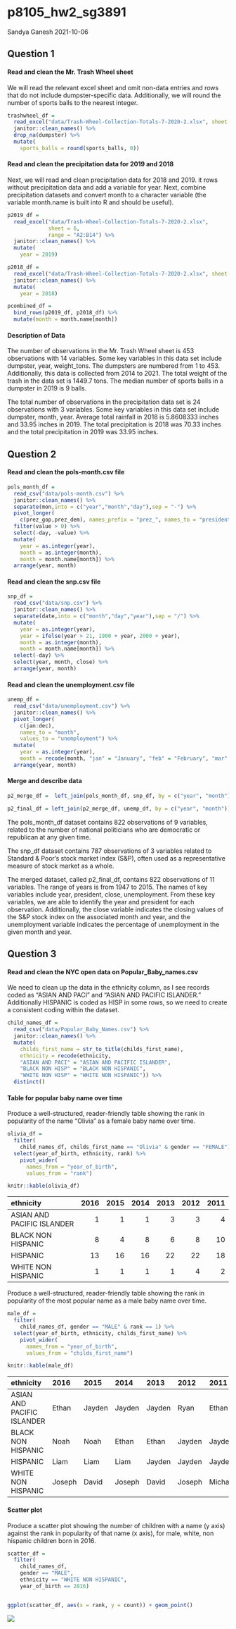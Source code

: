 p8105\_hw2\_sg3891
================
Sandya Ganesh
2021-10-06

## Question 1

#### Read and clean the Mr. Trash Wheel sheet

We will read the relevant excel sheet and omit non-data entries and rows
that do not include dumpster-specific data. Additionally, we will round
the number of sports balls to the nearest integer.

``` r
trashwheel_df = 
  read_excel("data/Trash-Wheel-Collection-Totals-7-2020-2.xlsx", sheet = 1, range = "A2:N534") %>% 
  janitor::clean_names() %>% 
  drop_na(dumpster) %>% 
  mutate(
    sports_balls = round(sports_balls, 0))
```

#### Read and clean the precipitation data for 2019 and 2018

Next, we will read and clean precipitation data for 2018 and 2019. it
rows without precipitation data and add a variable for year. Next,
combine precipitation datasets and convert month to a character variable
(the variable month.name is built into R and should be useful).

``` r
p2019_df = 
  read_excel("data/Trash-Wheel-Collection-Totals-7-2020-2.xlsx", 
             sheet = 6, 
             range = "A2:B14") %>% 
  janitor::clean_names() %>% 
  mutate(
    year = 2019)

p2018_df = 
  read_excel("data/Trash-Wheel-Collection-Totals-7-2020-2.xlsx", sheet = 7, range = "A2:B14") %>% 
  janitor::clean_names() %>% 
  mutate(
    year = 2018)

pcombined_df =
  bind_rows(p2019_df, p2018_df) %>%
  mutate(month = month.name[month])
```

#### Description of Data

The number of observations in the Mr. Trash Wheel sheet is 453
observations with 14 variables. Some key variables in this data set
include dumpster, year, weight\_tons. The dumpsters are numbered from 1
to 453. Additionally, this data is collected from 2014 to 2021. The
total weight of the trash in the data set is 1449.7 tons. The median
number of sports balls in a dumpster in 2019 is 9 balls.

The total number of observations in the precipitation data set is 24
observations with 3 variables. Some key variables in this data set
include dumpster, month, year. Average total rainfall in 2018 is
5.8608333 inches and 33.95 inches in 2019. The total precipitation is
2018 was 70.33 inches and the total precipitation in 2019 was 33.95
inches.

## Question 2

#### Read and clean the pols-month.csv file

``` r
pols_month_df = 
  read_csv("data/pols-month.csv") %>% 
  janitor::clean_names() %>%
  separate(mon,into = c("year","month","day"),sep = "-") %>%
  pivot_longer(
    c(prez_gop,prez_dem), names_prefix = "prez_", names_to = "president") %>% 
  filter(value > 0) %>%
  select(-day, -value) %>% 
  mutate(
    year = as.integer(year),
    month = as.integer(month), 
    month = month.name[month]) %>% 
  arrange(year, month)
```

#### Read and clean the snp.csv file

``` r
snp_df = 
  read_csv("data/snp.csv") %>% 
  janitor::clean_names() %>%
  separate(date,into = c("month","day","year"),sep = "/") %>%
  mutate(
    year = as.integer(year),
    year = ifelse(year > 21, 1900 + year, 2000 + year),
    month = as.integer(month), 
    month = month.name[month]) %>% 
  select(-day) %>% 
  select(year, month, close) %>% 
  arrange(year, month)
```

#### Read and clean the unemployment.csv file

``` r
unemp_df = 
  read_csv("data/unemployment.csv") %>% 
  janitor::clean_names() %>%
  pivot_longer(
    c(jan:dec),
    names_to = "month", 
    values_to = "unemployment") %>%
  mutate(
    year = as.integer(year),
    month = recode(month, "jan" = "January", "feb" = "February", "mar" = "March", "apr" = "April", "may" = "May", "jun" = "June", "jul" = "July", "aug" = "August", "sept" = "September", "oct" = "October", "nov" = "November", "dec" = "December")) %>% 
  arrange(year, month)
```

#### Merge and describe data

``` r
p2_merge_df =  left_join(pols_month_df, snp_df, by = c("year", "month"))

p2_final_df = left_join(p2_merge_df, unemp_df, by = c("year", "month"))
```

The pols\_month\_df dataset contains 822 observations of 9 variables,
related to the number of national politicians who are democratic or
republican at any given time.

The snp\_df dataset contains 787 observations of 3 variables related to
Standard & Poor’s stock market index (S&P), often used as a
representative measure of stock market as a whole.

The merged dataset, called p2\_final\_df, contains 822 observations of
11 variables. The range of years is from 1947 to 2015. The names of key
variables include year, president, close, unemployment. From these key
variables, we are able to identify the year and president for each
observation. Additionally, the close variable indicates the closing
values of the S&P stock index on the associated month and year, and the
unemployment variable indicates the percentage of unemployment in the
given month and year.

## Question 3

#### Read and clean the NYC open data on Popular\_Baby\_names.csv

We need to clean up the data in the ethnicity column, as I see records
coded as “ASIAN AND PACI” and “ASIAN AND PACIFIC ISLANDER.” Additionally
HISPANIC is coded as HISP in some rows, so we need to create a
consistent coding within the dataset.

``` r
child_names_df = 
  read_csv("data/Popular_Baby_Names.csv") %>% 
  janitor::clean_names() %>% 
  mutate(
    childs_first_name = str_to_title(childs_first_name),
    ethnicity = recode(ethnicity,
    "ASIAN AND PACI" = "ASIAN AND PACIFIC ISLANDER",
    "BLACK NON HISP" = "BLACK NON HISPANIC", 
    "WHITE NON HISP" = "WHITE NON HISPANIC")) %>%
  distinct()
```

#### Table for popular baby name over time

Produce a well-structured, reader-friendly table showing the rank in
popularity of the name “Olivia” as a female baby name over time.

``` r
olivia_df = 
  filter(
    child_names_df, childs_first_name == "Olivia" & gender == "FEMALE") %>% 
  select(year_of_birth, ethnicity, rank) %>%
    pivot_wider(
      names_from = "year_of_birth",
      values_from = "rank")

knitr::kable(olivia_df)
```

| ethnicity                  | 2016 | 2015 | 2014 | 2013 | 2012 | 2011 |
|:---------------------------|-----:|-----:|-----:|-----:|-----:|-----:|
| ASIAN AND PACIFIC ISLANDER |    1 |    1 |    1 |    3 |    3 |    4 |
| BLACK NON HISPANIC         |    8 |    4 |    8 |    6 |    8 |   10 |
| HISPANIC                   |   13 |   16 |   16 |   22 |   22 |   18 |
| WHITE NON HISPANIC         |    1 |    1 |    1 |    1 |    4 |    2 |

Produce a well-structured, reader-friendly table showing the rank in
popularity of the most popular name as a male baby name over time.

``` r
male_df = 
  filter(
    child_names_df, gender == "MALE" & rank == 1) %>% 
  select(year_of_birth, ethnicity, childs_first_name) %>%
    pivot_wider(
      names_from = "year_of_birth",
      values_from = "childs_first_name")

knitr::kable(male_df)
```

| ethnicity                  | 2016   | 2015   | 2014   | 2013   | 2012   | 2011    |
|:---------------------------|:-------|:-------|:-------|:-------|:-------|:--------|
| ASIAN AND PACIFIC ISLANDER | Ethan  | Jayden | Jayden | Jayden | Ryan   | Ethan   |
| BLACK NON HISPANIC         | Noah   | Noah   | Ethan  | Ethan  | Jayden | Jayden  |
| HISPANIC                   | Liam   | Liam   | Liam   | Jayden | Jayden | Jayden  |
| WHITE NON HISPANIC         | Joseph | David  | Joseph | David  | Joseph | Michael |

#### Scatter plot

Produce a scatter plot showing the number of children with a name (y
axis) against the rank in popularity of that name (x axis), for male,
white, non hispanic children born in 2016.

``` r
scatter_df = 
  filter(
    child_names_df,
    gender == "MALE",
    ethnicity == "WHITE NON HISPANIC",
    year_of_birth == 2016)


ggplot(scatter_df, aes(x = rank, y = count)) + geom_point()
```

![](p8105_hw2_sg3891_files/figure-gfm/scatter-1.png)<!-- -->
